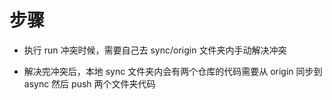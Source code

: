 # 步骤

- 执行 run 冲突时候，需要自己去 sync/origin 文件夹内手动解决冲突

- 解决完冲突后，本地 sync 文件夹内会有两个仓库的代码需要从 origin 同步到 async 然后 push 两个文件夹代码
